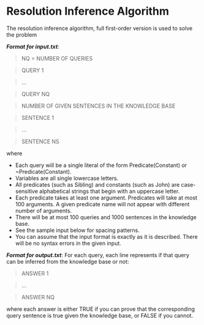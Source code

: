 # Resolution Inference Algorithm
The resolution inference algorithm, full first-order version is used to solve the problem

**_Format for input.txt_**:
> NQ = NUMBER OF QUERIES

> QUERY 1

> ...

> QUERY NQ

> NUMBER OF GIVEN SENTENCES IN THE KNOWLEDGE BASE

> SENTENCE 1

> ...

> SENTENCE NS

where
* Each query will be a single literal of the form Predicate(Constant) or ~Predicate(Constant).
* Variables are all single lowercase letters.
* All predicates (such as Sibling) and constants (such as John) are case-sensitive alphabetical strings that begin with an uppercase letter.
* Each predicate takes at least one argument. Predicates will take at most 100 arguments. A given predicate name will not appear with different number of arguments.
* There will be at most 100 queries and 1000 sentences in the knowledge base.
* See the sample input below for spacing patterns.
* You can assume that the input format is exactly as it is described. There will be no syntax errors in the given input.

**_Format for output.txt_**:
For each query, each line represents if that query can be inferred from the knowledge base or not:
> ANSWER 1

> ...

> ANSWER NQ

where each answer is either TRUE if you can prove that the corresponding query sentence is true given the knowledge base, or FALSE if you cannot.
